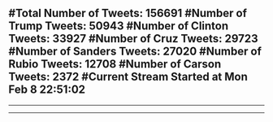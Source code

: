 #Total Number of Tweets: 156691 
#Number of Trump Tweets: 50943
#Number of Clinton Tweets: 33927
#Number of Cruz Tweets: 29723
#Number of Sanders Tweets: 27020
#Number of Rubio Tweets: 12708
#Number of Carson Tweets: 2372
#Current Stream Started at Mon Feb  8 22:51:02
---
---
---
